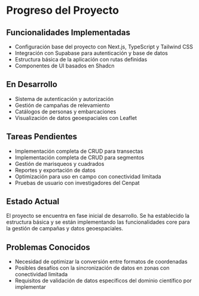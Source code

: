 # Progreso del Proyecto

## Funcionalidades Implementadas
- Configuración base del proyecto con Next.js, TypeScript y Tailwind CSS
- Integración con Supabase para autenticación y base de datos
- Estructura básica de la aplicación con rutas definidas
- Componentes de UI basados en Shadcn

## En Desarrollo
- Sistema de autenticación y autorización
- Gestión de campañas de relevamiento
- Catálogos de personas y embarcaciones
- Visualización de datos geoespaciales con Leaflet

## Tareas Pendientes
- Implementación completa de CRUD para transectas
- Implementación completa de CRUD para segmentos
- Gestión de marisqueos y cuadrados
- Reportes y exportación de datos
- Optimización para uso en campo con conectividad limitada
- Pruebas de usuario con investigadores del Cenpat

## Estado Actual
El proyecto se encuentra en fase inicial de desarrollo. Se ha establecido la estructura básica y se están implementando las funcionalidades core para la gestión de campañas y datos geoespaciales.

## Problemas Conocidos
- Necesidad de optimizar la conversión entre formatos de coordenadas
- Posibles desafíos con la sincronización de datos en zonas con conectividad limitada
- Requisitos de validación de datos específicos del dominio científico por implementar 